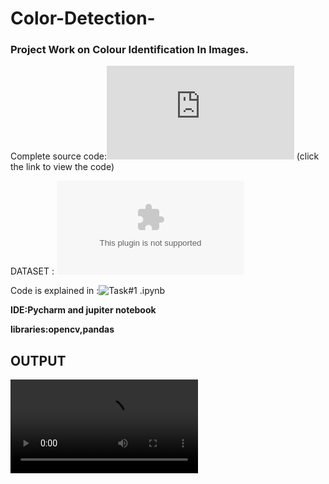 # Color-Detection-
### Project Work on Colour Identification In Images.

Complete source code:![main.py](https://github.com/SNEHA-NANDAKUMAR19/Color-Detection-/blob/c6ef4b3577e3ecdbbb839980e14f8cf583d37fbb/main.py)
(click the link to view the code)

DATASET : ![colors.csv](https://github.com/SNEHA-NANDAKUMAR19/Color-Detection-/blob/fde52572eb3ba4c4a5b04f31caf21ad8939d1234/colors.csv)

Code is explained in :![Task#1 .ipynb](https://github.com/SNEHA-NANDAKUMAR19/Color-Detection-/blob/00dddd82c0409e5286a16c31884eb368738ac12f/Task%231%20.ipynb)

**IDE:Pycharm and jupiter notebook**

**libraries:opencv,pandas**
## OUTPUT
![video.mp4](https://user-images.githubusercontent.com/83720529/126081340-801114dc-773d-4031-ac2a-6164b75e8487.mp4)




